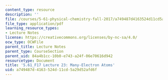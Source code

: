 ```yaml
---
content_type: resource
description: ''
file: /courses/5-61-physical-chemistry-fall-2017/a749487d4163524d11cd5a29d52afd6f_MIT5_61F17_lec23.pdf
file_type: application/pdf
learning_resource_types:
- Lecture Notes
license: https://creativecommons.org/licenses/by-nc-sa/4.0/
ocw_type: OCWFile
parent_title: Lecture Notes
parent_type: CourseSection
parent_uid: 84a4b1cc-10b0-e743-a24f-06e70616d942
resourcetype: Document
title: '5.61_F17 Lecture 23: Many-Electron Atoms'
uid: a749487d-4163-524d-11cd-5a29d52afd6f
---
```

